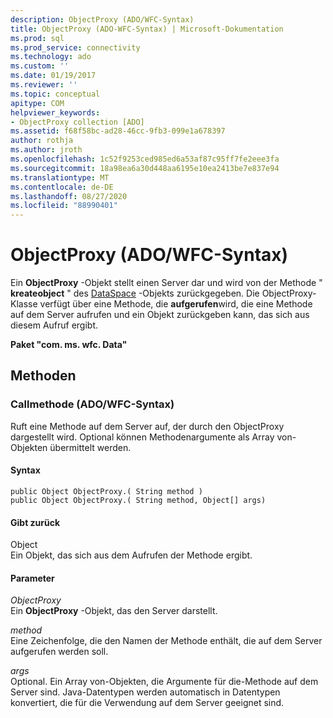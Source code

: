 ```yaml
---
description: ObjectProxy (ADO/WFC-Syntax)
title: ObjectProxy (ADO-WFC-Syntax) | Microsoft-Dokumentation
ms.prod: sql
ms.prod_service: connectivity
ms.technology: ado
ms.custom: ''
ms.date: 01/19/2017
ms.reviewer: ''
ms.topic: conceptual
apitype: COM
helpviewer_keywords:
- ObjectProxy collection [ADO]
ms.assetid: f68f58bc-ad28-46cc-9fb3-099e1a678397
author: rothja
ms.author: jroth
ms.openlocfilehash: 1c52f9253ced985ed6a53af87c95ff7fe2eee3fa
ms.sourcegitcommit: 18a98ea6a30d448aa6195e10ea2413be7e837e94
ms.translationtype: MT
ms.contentlocale: de-DE
ms.lasthandoff: 08/27/2020
ms.locfileid: "88990401"
---
```

# <a name="objectproxy-ado---wfc-syntax"></a>ObjectProxy (ADO/WFC-Syntax)
Ein **ObjectProxy** -Objekt stellt einen Server dar und wird von der Methode " **kreateobject** " des [DataSpace](../rds-api/dataspace-object-rds.md) -Objekts zurückgegeben. Die ObjectProxy-Klasse verfügt über eine Methode, die **aufgerufen**wird, die eine Methode auf dem Server aufrufen und ein Objekt zurückgeben kann, das sich aus diesem Aufruf ergibt.  
  
 **Paket "com. ms. wfc. Data"**  
  
## <a name="methods"></a>Methoden  
  
### <a name="call-method-adowfc-syntax"></a>Callmethode (ADO/WFC-Syntax)  
 Ruft eine Methode auf dem Server auf, der durch den ObjectProxy dargestellt wird. Optional können Methodenargumente als Array von-Objekten übermittelt werden.  
  
#### <a name="syntax"></a>Syntax  
  
```  
public Object ObjectProxy.( String method )  
public Object ObjectProxy.( String method, Object[] args)  
```  
  
#### <a name="returns"></a>Gibt zurück  
 Object  
 Ein Objekt, das sich aus dem Aufrufen der Methode ergibt.  
  
#### <a name="parameters"></a>Parameter  
 *ObjectProxy*  
 Ein **ObjectProxy** -Objekt, das den Server darstellt.  
  
 *method*  
 Eine Zeichenfolge, die den Namen der Methode enthält, die auf dem Server aufgerufen werden soll.  
  
 *args*  
 Optional. Ein Array von-Objekten, die Argumente für die-Methode auf dem Server sind. Java-Datentypen werden automatisch in Datentypen konvertiert, die für die Verwendung auf dem Server geeignet sind.